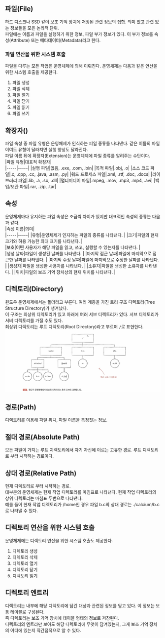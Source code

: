 ## 파일(File)  
하드 디스크나 SSD 같이 보조 기억 장치에 저장된 관련 정보의 집합. 의미 있고 관련 있는 정보들을 모은 논리적 단위.  
파일에는 이름과 파일을 실행하기 위한 정보, 파일 부가 정보가 있다. 이 부가 정보를 속성(Attribute) 또는 메타데이터(Metadata)라고 한다.  

### 파일 연산을 위한 시스템 호출  
파일을 다루는 모든 작업은 운영체제에 의해 이뤄진다. 운영체제는 다음과 같은 연산을 위한 시스템 호출을 제공한다.  
1. 파일 생성
2. 파일 삭제
3. 파일 열기
4. 파일 닫기
5. 파일 읽기
6. 파일 쓰기

## 확장자()  
파일 속성 중 파일 유형은 운영체제가 인식하는 퍼일 종류를 나타낸다. 같은 이름의 파일이여도 유형이 달라지면 실행 양상도 달라진다.  
파일 이름 뒤에 확장자(Extension)는 운영체제에 파일 종류를 알려주는 수단이다.  
|파일 유형|대표적 확장자|  
|-----|-----|
|실행 파일|없음, .exe, .com, .bin|
|목적 파일|.obj, .o|
|소스 코드 파일|.c, .cpp, .cc, .java, .asm, .py|
|워드 프로세스 파일|.xml, .rtf, .doc, .docs|
|라이브러리 파일|.lib, .a, .so, .dll|
|멀티미디어 파일|.mpeg, .mov, .mp3, .mp4, .avi|
|백업/보관 파일|.rar, .zip, .tar|  

## 속성  
운영체제마다 유지하는 파일 속성은 조금씩 차이가 있지만 대표적인 속성의 종류는 다음과 같다.  
|속성 이름|의미|  
|-----|-----|
|유형|운영체제가 인지하는 파일의 종류를 나타낸다. |
|크기|파일의 현재 크기와 혀용 가능한 최대 크기를 나타낸다. |  
|보호|어떤 사용자가 해당 파일을 읽고, 쓰고, 실행할 수 있는지를 나타낸다. |  
|생성 날짜|파일이 생성된 날짜를 나타낸다. |
|마지막 접근 날짜|파일에 마지막으로 접근한 날짜를 나타낸다. |
|마지막 수정 날짜|파일에 마지막으로 수정한 날짜를 나타낸다. | 
|생성자|파일을 생성한 사용자를 나타낸다. |
|소유자|파일을 생성한 소유자를 나타낸다. |
|위치|파일의 보조 기억 장치상의 현재 위치를 나타낸다. |    

## 디렉토리(Directory)  
윈도우 운영체제에서는 폴더라고 부른다. 여러 계층을 가진 트리 구조 디렉토리(Tree Structure Directory)가 생겨났다.  
이 구조는 최상위 디렉토리가 있고 아래에 여러 서브 디렉토리가 있다. 서브 디렉토리가 서비 디렉토리를 가질 수도 있다.  
최상위 디렉토리는 루트 디렉토리(Root Directory)라고 부르며 `/`로 표현한다.  
![트리 디렉토리](/images/tree.png)  

## 경로(Path)  
디렉토리를 이용해 파일 위치, 파일 이름을 특정짓는 정보.  

## 절대 경로(Absolute Path)  
모든 파일이 가지는 루트 지렉토리에서 자기 자신에 이르는 고유한 경로. 
루트 디렉토리로 부터 시작하는 경로이다.  

## 상대 경로(Relative Path)  
현재 디렉토리로 부터 시작하는 경로.  
대부분의 운영체제는 현재 작업 디렉토리를 마침표로 나타낸다. 현재 작업 디렉토리의 상위 디렉토리는 마침표 두번으로 나타낸다.  
예를 들어 현재 작업 디렉토리가 /home인 경우 파일 b.c의 상대 경로는 ./calcium/b.c로 나타낼 수 있다.  

## 디렉토리 연산을 위한 시스템 호출  
운영체제에는 디렉토리 연산을 위한 시스템 호출도 제공한다.  
1. 디렉토리 생성
2. 디렉토리 삭제
3. 디렉토리 열기
4. 디렉토리 닫기
5. 디렉토리 읽기

## 디렉토리 엔트리  
디렉토리는 내부에 해당 디렉토리에 담긴 대상과 관련된 정보를 담고 있다. 이 정보는 보통 테이블로 구성된다.  
즉 디렉토리는 보조 기억 장치에 테이블 형태의 정보로 저장된다.  
디렉토리의 엔트라만 보아도 해당 디렉토리에 무엇이 담겨있는지, 그게 보조 기억 장치의 어디에 있는지 직간접적으로 알 수 있다.  
